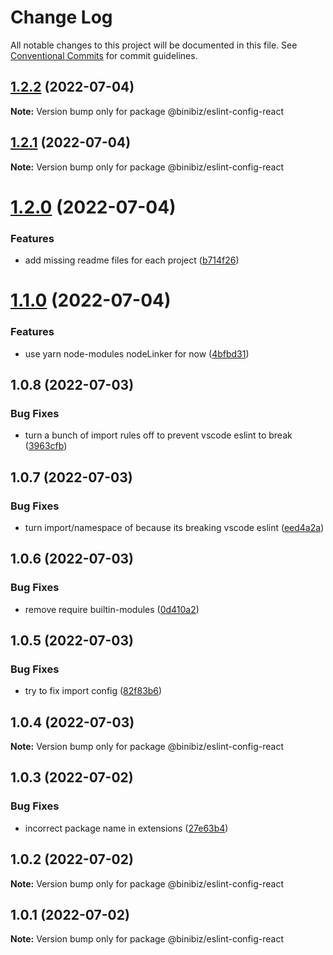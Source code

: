 # Change Log

All notable changes to this project will be documented in this file.
See [Conventional Commits](https://conventionalcommits.org) for commit guidelines.

## [1.2.2](https://github.com/binibiz/eslint-config/compare/@binibiz/eslint-config-react@1.2.1...@binibiz/eslint-config-react@1.2.2) (2022-07-04)

**Note:** Version bump only for package @binibiz/eslint-config-react





## [1.2.1](https://github.com/binibiz/eslint-config/compare/@binibiz/eslint-config-react@1.2.0...@binibiz/eslint-config-react@1.2.1) (2022-07-04)

**Note:** Version bump only for package @binibiz/eslint-config-react





# [1.2.0](https://github.com/binibiz/eslint-config/compare/@binibiz/eslint-config-react@1.1.0...@binibiz/eslint-config-react@1.2.0) (2022-07-04)


### Features

* add missing readme files for each project ([b714f26](https://github.com/binibiz/eslint-config/commit/b714f2625274bc70955649824d956650887fc6b6))





# [1.1.0](https://github.com/binibiz/eslint-config/compare/@binibiz/eslint-config-react@1.0.8...@binibiz/eslint-config-react@1.1.0) (2022-07-04)


### Features

* use yarn node-modules nodeLinker for now ([4bfbd31](https://github.com/binibiz/eslint-config/commit/4bfbd317ed61dc0fca4ab6cfb24fdb18f1efb4cb))





## 1.0.8 (2022-07-03)


### Bug Fixes

* turn a bunch of import rules off to prevent vscode eslint to break ([3963cfb](https://github.com/binibiz/eslint-config/commit/3963cfbd055d49ababba5e39623f10b13f17b066))





## 1.0.7 (2022-07-03)


### Bug Fixes

* turn import/namespace of because its breaking vscode eslint ([eed4a2a](https://github.com/binibiz/eslint-config/commit/eed4a2a0262e4fe421b0b83b91bf0e926c352690))





## 1.0.6 (2022-07-03)


### Bug Fixes

* remove require builtin-modules ([0d410a2](https://github.com/binibiz/eslint-config/commit/0d410a2d6b831cdd660aca726b60d5f105aa7b10))





## 1.0.5 (2022-07-03)


### Bug Fixes

* try to fix import config ([82f83b6](https://github.com/binibiz/eslint-config/commit/82f83b6f325ee41681831f226c55218b53e44f27))





## 1.0.4 (2022-07-03)

**Note:** Version bump only for package @binibiz/eslint-config-react





## 1.0.3 (2022-07-02)


### Bug Fixes

* incorrect package name in extensions ([27e63b4](https://github.com/binibiz/eslint-config/commit/27e63b49ba68c7782fedca57d1e5d0dce2ebca59))





## 1.0.2 (2022-07-02)

**Note:** Version bump only for package @binibiz/eslint-config-react





## 1.0.1 (2022-07-02)

**Note:** Version bump only for package @binibiz/eslint-config-react
